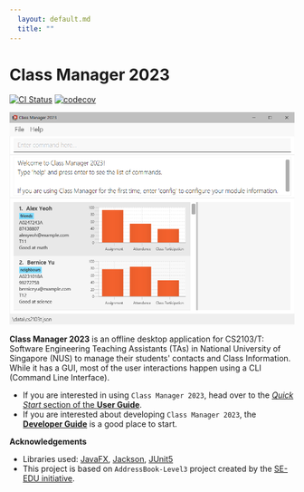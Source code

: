 ```yaml
---
  layout: default.md
  title: ""
---
```


# Class Manager 2023

[![CI Status](https://github.com/AY2324S1-CS2103T-T11-1/tp/workflows/Java%20CI/badge.svg)](https://github.com/AY2324S1-CS2103T-T11-1/tp/actions)
[![codecov](https://codecov.io/gh/AY2324S1-CS2103T-T11-1/tp/graph/badge.svg?token=V7P4WC496H)](https://codecov.io/gh/AY2324S1-CS2103T-T11-1/tp)

<img alt="Ui" src="images/Ui.png" width="650" >

**Class Manager 2023** is an offline desktop application for CS2103/T: Software Engineering Teaching Assistants (TAs) in National University of Singapore (NUS) to manage their students' contacts and Class Information. While it has a GUI, most of the user interactions happen using a CLI (Command Line Interface).

* If you are interested in using `Class Manager 2023`, head over to the [_Quick Start_ section of the **User Guide**](UserGuide.html#quick-start).
* If you are interested about developing `Class Manager 2023`, the [**Developer Guide**](DeveloperGuide.html) is a good place to start.


**Acknowledgements**

* Libraries used: [JavaFX](https://openjfx.io/), [Jackson](https://github.com/FasterXML/jackson), [JUnit5](https://github.com/junit-team/junit5)
* This project is based on `AddressBook-Level3` project created by the [SE-EDU initiative](https://se-education.org).
